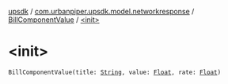 [upsdk](../../index.md) / [com.urbanpiper.upsdk.model.networkresponse](../index.md) / [BillComponentValue](index.md) / [&lt;init&gt;](./-init-.md)

# &lt;init&gt;

`BillComponentValue(title: `[`String`](https://kotlinlang.org/api/latest/jvm/stdlib/kotlin/-string/index.html)`, value: `[`Float`](https://kotlinlang.org/api/latest/jvm/stdlib/kotlin/-float/index.html)`, rate: `[`Float`](https://kotlinlang.org/api/latest/jvm/stdlib/kotlin/-float/index.html)`)`